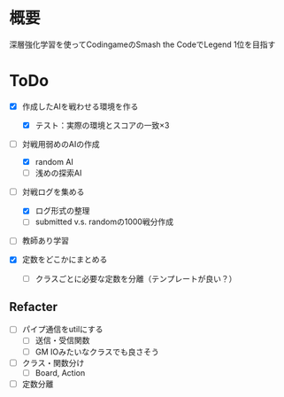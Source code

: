 # 概要
深層強化学習を使ってCodingameのSmash the CodeでLegend 1位を目指す

# ToDo
- [x] 作成したAIを戦わせる環境を作る
  - [x] テスト：実際の環境とスコアの一致×3
- [ ] 対戦用弱めのAIの作成
  - [x] random AI
  - [ ] 浅めの探索AI
- [ ] 対戦ログを集める
  - [x] ログ形式の整理
  - [ ] submitted v.s. randomの1000戦分作成
- [ ] 教師あり学習

- [x] 定数をどこかにまとめる
  - [ ] クラスごとに必要な定数を分離（テンプレートが良い？）

## Refacter
- [ ] パイプ通信をutilにする
  - [ ] 送信・受信関数
  - [ ] GM IOみたいなクラスでも良さそう
- [ ] クラス・関数分け
  - [ ] Board, Action
- [ ] 定数分離